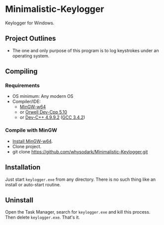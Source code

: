 # Minimalistic-Keylogger
Keylogger for Windows.

## Project Outlines

- The one and only purpose of this program is to log keystrokes under an operating system.

## Compiling

### Requirements

- OS minimum: Any modern OS
- Compiler/IDE:
	- [MinGW-w64](http://sourceforge.net/projects/mingw-w64/)
	- or [Orwell Dev-Cpp 5.10](http://sourceforge.net/projects/orwelldevcpp/)
	- or [Dev-C++ 4.9.9.2](http://www.bloodshed.net/dev/devcpp.html) ([GCC 3.4.2](http://gcc.gnu.org/))

### Compile with MinGW

- [Install MinGW-w64](http://sourceforge.net/projects/mingw-w64/).
- Clone project.
- git clone https://github.com/whysodark/Minimalistic-Keylogger.git


## Installation

Just start `keylogger.exe` from any directory. There is no such thing like an install or auto-start routine. 
## Uninstall

Open the Task Manager, search for `keylogger.exe` and kill this process. Then delete `keylogger.exe`. That's it.
